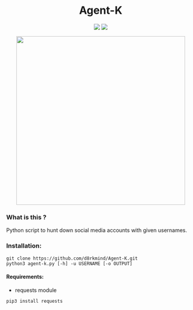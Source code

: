 
<h1 align=center>Agent-K</h1>

<p align=center>
  <img src="https://camo.githubusercontent.com/0ebe884853a4ca24db57549a36efa1793378e7f9a14b375e57f38c56525e98ae/68747470733a2f2f696d672e736869656c64732e696f2f62616467652f707974686f6e2d332e392d677265656e2e737667">
  <img src="https://camo.githubusercontent.com/8a6b52f917c9d3391417f3a2b2727b918b425564e54609efe81c58fef6b084e2/68747470733a2f2f696d672e736869656c64732e696f2f62616467652f706c6174666f726d2d57696e646f77732532302537432532304c696e75782d79656c6c6f77">
  </p>
<p align=center>
  <img src="https://github.com/d8rkmind/test2.0/blob/main/data/gif/2021-09-14%2022-25-25.gif" width=450px>
</p>

### What is this ?
Python script to hunt down social media accounts with given usernames.

### Installation:
```
git clone https://github.com/d8rkmind/Agent-K.git
python3 agent-k.py [-h] -u USERNAME [-o OUTPUT]
```

#### Requirements:

* requests module 
```
pip3 install requests
```
